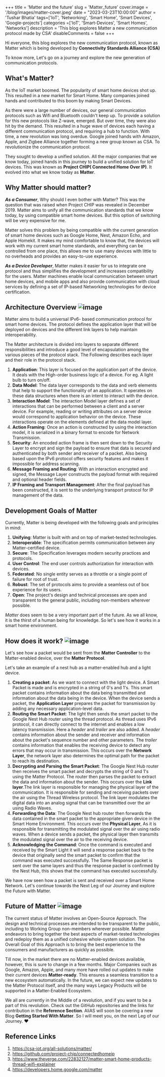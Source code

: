 +++
title = 'Matter and the future'
slug = 'Matter_future'
cover.image = '/blog/images/matter-cover.jpeg'
date = "2023-03-23T10:00:00"
author = 'Tushar Bhatia'
tags=['IoT', 'Networking', 'Smart Home', 'Smart Devices', 'Google-projects']
categories =['IoT', 'Smart-Devices', 'Smart Homes', 'Networks']
description = 'This blog explores Matter a new communication protocol made by CSA'
disableComments = false
+++

Hi everyone, this blog explores the new communication protocol, known as Matter which is being developed by
**Connectivity Standards Alliance (CSA)**


To know more, Let's go on a journey and explore the new generation of communication protocols.


## What's Matter?

As the IoT market boomed. The popularity of smart home devices shot up. This resulted in a new market for Smart Home.
Many companies joined hands and contributed to this boom by making Smart Devices.
  
As there were a large number of devices, our general communication protocols such as Wifi and Bluetooth couldn't keep
up. To provide a solution for this new protocols like Z-wave, emerged. But over time, they were also hit by the demand.
This resulted in a huge wave of devices each having a different communication protocol, and requiring a hub to function.
With time, a new revolution was long overdue. Google joined hands with Amazon, Apple, and Zigbee Alliance together
forming a new group known as CSA. To revolutionize the communication protocol.

They sought to develop a unified solution. All the major companies that we know today, joined hands in this journey to
build a unified solution for IoT devices. This was known as **Project CHIP( Connected Home Over IP)**. It evolved into
what we know today as **Matter**.


## Why Matter should matter?
  
**_As a Consumer_**, Why should I even bother with Matter? This was the question that was raised when Project CHIP was
revealed in December 2019. Matter aims to unify all the communication standards that we know today, by using compatible
smart home devices. But this option of switching will be very expensive for me. 

Matter solves this problem by being compatible with the current generation of smart home devices such as Google Home,
Nest, Amazon Echo, and Apple Homekit. It makes my mind comfortable to know that, the devices will work with my current
smart home standards, and everything can be controlled from one place, this allows me to use many devices with little to
no overheads and provides an easy-to-use experience.
  
**_As a Device Developer_**, Matter makes it easier for us to integrate one protocol and thus simplifies the development
and increases compatibility for the users. Matter machines enable local communication between smart home devices, and
mobile apps and also provide communication with cloud services by defining a set of IP-based Networking technologies for
device certification.
  
 
 ## Architecture Overview ![image](/blog/images/matter-layered-arch-min-min.jpeg#center)
  
Matter aims to build a universal IPv6- based communication protocol for smart home devices. The protocol defines the
application layer that will be deployed on devices and the different link layers to help maintain interoperability.
   
The Matter architecture is divided into layers to separate different responsibilities and introduce a good level of
encapsulation among the various pieces of the protocol stack. The Following describes each layer and their role in the
protocol stack.
   
1. **Application**: This layer is focused on the application part of the device. It deals with the High-order business
   logic of a device. For eg. A light bulb to turn on/off.
2. **Data Model**: The data layer corresponds to the data and verb elements that help to support the functionality of an
   application. It operates on these data structures when there is an intent to interact with the device.
3. **Interaction Model**: The interaction Model layer defines a set of interactions that can be performed between a
   client and a server device. For example, reading or writing attributes on a server device would correspond to
   application behavior on the device. These interactions operate on the elements defined at the data model layer.
4. **Action Framing**: Once an action is constructed by using the interaction model, it is serialized in a binary format
   to encode for Network Transmission.
5. **Security**: An encoded action frame is then sent down to the Security Layer to encrypt and sign the payload to
   ensure that data is secured and authenticated by both sender and receiver of a packet. Also being based upon the IPv6
   protocol offers security features and makes it impossible for address scanning.
6. **Message Framing and Routing**: With an interaction encrypted and signed, the Message Layer constructs the payload
   format with required and optional header fields.
7. **IP Framing and Transport Management**: After the final payload has been constructed, it is sent to the underlying
   transport protocol for IP management of the data.

## Development Goals of Matter

Currently, Matter is being developed with the following goals and principles in mind:
1. **Unifying**: Matter is built with and on top of market-tested technologies.
2. **Interoperable**: The specification permits communication between any Matter-certified device.
3. **Secure**: The Specification leverages modern security practices and protocols.
4. **User Control**: The end user controls authorization for interaction with devices.
5. **Federated**: No single entity serves as a throttle or a single point of failure for root of trust.
6. **Robust**: The set of protocols aims to provide a seamless out of box experience for its users.
7. **Open**: The project's design and technical processes are open and transparent to the general public, including
   non-members wherever possible.


_Matter_ does seem to be a very important part of the future. As we all know, it is the thirst of a human being for
knowledge. So let's see how it works in a smart home environment.

## How does it work? ![image](/blog/images/matter-thread.jpeg#center)
 
Let's see how a packet would be sent from the **Matter Controller** to the Matter-enabled device, over the **Matter
Protocol**.

Let's take an example of a nest hub as a matter-enabled hub and a light device.

1. **Creating a packet**: As we want to connect with the light device. A Smart Packet is made and is encrypted in a
    string of 0's and 1's. This smart packet contains information about the data being transmitted and information
    about the data being in the device. When the device sends a packet, the **Application Layer** prepares the packet
    for transmission by adding any necessary application-level data.
2. **Routing the Smart Packet**: The light then sends the smart packet to the Google Nest Hub router using the thread
   protocol. As thread uses IPv6 protocol, it can directly connect to the internet and enables a low latency
   transmission. Here a _header_ and _trailer_ are also added. A _header_ contains information about the sender and
   receiver and information about the packet's sequence number and other parameters. The _trailer_ contains information
   that enables the receiving device to detect any errors that may occur in transmission. This occurs over the **Network
   Layer**, the network layer also determines the optimal path for the packet to reach its destination.
3. **Decrypting and Parsing the Smart Packet**: The Google Nest Hub router then receives the smart packet and decrypts
   the string of 0 and 1's using the Matter Protocol. The router then parses the packet to extract the data and
   information about the sender. This occurs over the **Link layer**.The link layer is responsible for managing the
   physical layer of the communication. It is responsible for sending and receiving packets over the air using the
   Thread Wireless protocol. The link layer modulates the digital data into an analog signal that can be transmitted
   over the air using Radio Waves.
4. **Forwarding the Data**: The Google Nest hub router then forwards the data contained in the smart packet to the
   appropriate given device in the Smart Home Environment. This occurs over the **Physical Layer**, As it is responsible
   for transmitting the modulated signal over the air using radio waves. When a device sends a packet, the physical
    layer then transmits the modulated signal over the air to the receiving device.
5. **Acknowledging the Command**: Once the command is executed and received by the Smart Light it will send a response
   packet back to the device that originally send the smart packet to confirm that the command was executed
   successfully. The Same Response packet is sent over the same layers and thus the response packet is confirmed by the
   Nest Hub, this shows that the command has executed successfully.


We have now seen how a packet is sent and received over a Smart Home Network. Let's continue towards the Next Leg of our
Journey and explore the Future with Matter. 

## Future of Matter ![image](/blog/images/matter-csa.jpeg)

The current status of Matter involves an Open-Source Approach. The design and technical processes are intended to be
transparent to the public, including to Working Group non-members wherever possible. Matter endeavors to bring together
the best aspects of market-tested technologies and redeploy them as a unified cohesive whole-system solution. The
Overall Goal of this Approach is to bring the best experience to the consumers and manufacturers as quickly as possible.
  
Till now, in the market there are no Matter-enabled devices available, however, this is sure to change in a few months.
Major Companies such as Google, Amazon, Apple, and many more have rolled out updates to make their current devices
**Matter-ready**. This ensures a seamless transition to a new ecosystem automatically. In the future, we can expect new
updates to the Matter Protocol itself, and the many ways Legacy Products will be supported in a Matter-Enabled
Ecosystem.
  
We all are currently in the Middle of a revolution, and if you want to be a part of this revolution. Check out the
GitHub repositories and the links for contribution in the **Reference Section**. AliAS will soon be covering a new Blog
**Getting Started With Matter**. So I will meet you, on the next Leg of our Journey. ♥
 
## Reference Links
1. https://csa-iot.org/all-solutions/matter/
2. https://github.com/project-chip/connectedhomeip
3. https://www.theverge.com/22832127/matter-smart-home-products-thread-wifi-explainer
4. https://developers.home.google.com/matter
